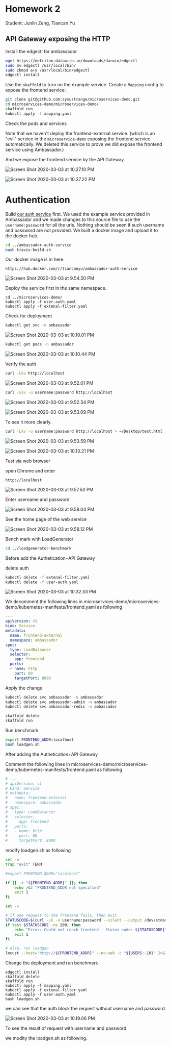 # Homework 2

Student: Junlin Zeng, Tiancan Yu

## API Gateway exposing the HTTP

Install the edgectl for ambassador

```bash
wget https://metriton.datawire.io/downloads/darwin/edgectl
sudo mv edgectl /usr/local/bin/
sudo chmod a+x /usr/local/bin/edgectl
edgectl install
```

Use the `skaffold` to turn on the example service. Create a `Mapping` config to expose the frontend service:

```bash
git clone git@github.com:sysustrange/microservices-demo.git
cd microservices-demo/microservices-demo/
skaffold run
kubectl apply -f mapping.yaml
```

Check the pods and services

Note that we haven't deploy the frontend-external service. (which is an "evil" service in the `microservice-demo` exposing the frontend service automatically. We deleted this service to prove we did expose the frontend service using Ambassador.)

And we expose the frontend service by the API Gateway.

![Screen Shot 2020-03-03 at 10.27.10 PM](img/Screen%20Shot%202020-03-03%20at%2010.27.10%20PM-3292591.png)

![Screen Shot 2020-03-03 at 10.27.22 PM](img/Screen%20Shot%202020-03-03%20at%2010.27.22%20PM.png)


# Authentication


Build [our auth service](https://github.com/yutiancan/ambassador-auth-service) first. We used the example service provided in Ambassador and we made changes to this source file to use the `username:password` for all the urls. Nothing should be seen if such username and password are not provided. We built a docker image and upload it to the docker hub.

```bash
cd ../ambassador-auth-service
bash travis-build.sh
```

Our docker image is in here.

```http
https://hub.docker.com/r/tiancanyu/ambassador-auth-service
```

![Screen Shot 2020-03-03 at 9.54.50 PM](img/Screen%20Shot%202020-03-03%20at%209.54.50%20PM.png)



Deploy the service first in the same namespace.

```
cd ../microservices-demo/
kubectl apply -f user-auth.yaml
kubectl apply -f extenal-filter.yaml
```


Check for deployment

```bash
kubectl get svc -n ambassador
```

![Screen Shot 2020-03-03 at 10.10.01 PM](img/Screen%20Shot%202020-03-03%20at%2010.10.01%20PM.png)



```bash
kubectl get pods -n ambassador
```

![Screen Shot 2020-03-03 at 10.10.44 PM](img/Screen%20Shot%202020-03-03%20at%2010.10.44%20PM.png)


Verify the auth

```bash
curl -Lkv http://localhost
```

![Screen Shot 2020-03-03 at 9.52.01 PM](img/Screen%20Shot%202020-03-03%20at%209.52.01%20PM.png)



```bash
curl -Lkv -u username:password http://localhost
```

![Screen Shot 2020-03-03 at 9.52.54 PM](img/Screen%20Shot%202020-03-03%20at%209.52.54%20PM.png)

![Screen Shot 2020-03-03 at 9.53.09 PM](img/Screen%20Shot%202020-03-03%20at%209.53.09%20PM.png)



To see it more clearly.

```bash
curl -Lkv -u username:password http://localhost > ~/Desktop/test.html
```

![Screen Shot 2020-03-03 at 9.53.59 PM](img/Screen%20Shot%202020-03-03%20at%209.53.59%20PM.png)

![Screen Shot 2020-03-03 at 10.13.21 PM](img/Screen%20Shot%202020-03-03%20at%2010.13.21%20PM.png)



Test via web browser

open Chrome and enter

```http
http://localhost
```

![Screen Shot 2020-03-03 at 9.57.50 PM](img/Screen%20Shot%202020-03-03%20at%209.57.50%20PM.png)



Enter username and password

![Screen Shot 2020-03-03 at 9.58.04 PM](img/Screen%20Shot%202020-03-03%20at%209.58.04%20PM-3291776.png)



See the home page of the web service

![Screen Shot 2020-03-03 at 9.58.12 PM](img/Screen%20Shot%202020-03-03%20at%209.58.12%20PM.png)



Bench mark with LoadGenerator

```bash
cd ../loadgenerator-benchmark
```



Before  add the Authetication+API Gateway

delete auth

```bash
kubectl delete -f extenal-filter.yaml
kubectl delete -f user-auth.yaml 
```

![Screen Shot 2020-03-03 at 10.32.53 PM](img/Screen%20Shot%202020-03-03%20at%2010.32.53%20PM.png)

We decomment the following lines in microservices-demo/microservices-demo/kubernetes-manifests/frontend.yaml as following

```yaml
---
apiVersion: v1
kind: Service
metadata:
  name: frontend-external
  namespace: ambassador
spec:
  type: LoadBalancer
  selector:
    app: frontend
  ports:
  - name: http
    port: 80
    targetPort: 8080
```



Apply the change

```bash
kubectl delete svc ambassador -n ambassador
kubectl delete svc ambassador-admin -n ambassador
kubectl delete svc ambassador-redis -n ambassador

skaffold delete
skaffold run
```



 

Run benchmark

```bash
export FRONTEND_ADDR=localhost
bash loadgen.sh
```



After adding the Authetication+API Gateway



Comment the following lines in microservices-demo/microservices-demo/kubernetes-manifests/frontend.yaml as following

```yaml
# ---
# apiVersion: v1
# kind: Service
# metadata:
#   name: frontend-external
#   namespace: ambassador
# spec:
#   type: LoadBalancer
#   selector:
#     app: frontend
#   ports:
#   - name: http
#     port: 80
#     targetPort: 8080
```

modify loadgen.sh as following

```bash
set -e
trap "exit" TERM

#export FRONTEND_ADDR="localhost"

if [[ -z "${FRONTEND_ADDR}" ]]; then
    echo >&2 "FRONTEND_ADDR not specified"
    exit 1
fi

set -x

# if one request to the frontend fails, then exit
STATUSCODE=$(curl -Lk -u username:password --silent --output /dev/stderr --write-out "%{http_code}" http://${FRONTEND_ADDR})
if test $STATUSCODE -ne 200; then
    echo "Error: Could not reach frontend - Status code: ${STATUSCODE}"
    exit 1
fi

# else, run loadgen
locust --host="http://${FRONTEND_ADDR}" --no-web -c "${USERS:-10}" 2>&1
```



Change the deployment and run benchmark

```
edgectl install
skaffold delete
skaffold run
kubectl apply -f mapping.yaml
kubectl apply -f extenal-filter.yaml
kubectl apply -f user-auth.yaml 
bash loadgen.sh
```

we can see that the auth block the request without username and password

![Screen Shot 2020-03-03 at 10.19.06 PM](img/Screen%20Shot%202020-03-03%20at%2010.19.06%20PM.png)



To see the result of  request with username and password

we modity the loadgen.sh​ as following.

```

```

